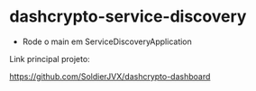 # dashcrypto-service-discovery

- Rode o main em ServiceDiscoveryApplication

Link principal projeto:

https://github.com/SoldierJVX/dashcrypto-dashboard

